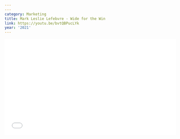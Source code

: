 ```yaml
---
---
category: Marketing
title: Mark Leslie Lefebvre - Wide for the Win
link: https://youtu.be/bvtQBPucLYk
year: '2021'
---
```

<iframe width="560" height="315" src="{{ page.link }}" frameborder="0" allowfullscreen></iframe>
